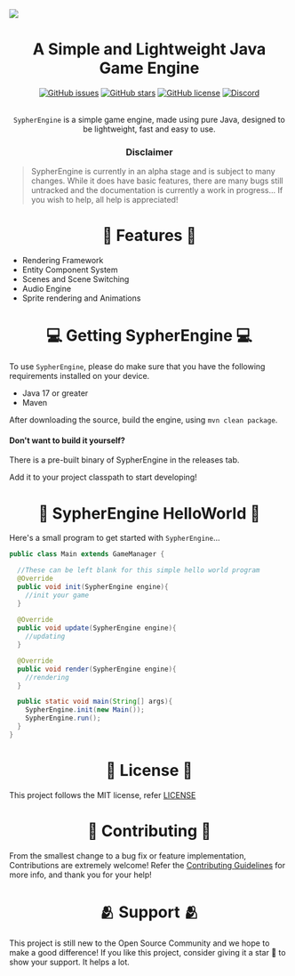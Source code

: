 <img src="https://github.com/SypherEngine/SypherEngine/blob/main/logos/SypherEngineBanner.svg">
<h1 align="center"><strong>A Simple and Lightweight Java Game Engine</strong></h1>

<div align="center">
  <a href="https://github.com/SypherEngine/SypherEngine/issues"><img alt="GitHub issues" src="https://img.shields.io/github/issues/SypherEngine/SypherEngine?style=for-the-badge"></a>
  <a href="https://github.com/SypherEngine/SypherEngine/stargazers"><img alt="GitHub stars" src="https://img.shields.io/github/stars/SypherEngine/SypherEngine?style=for-the-badge"></a>
  <a href="https://github.com/SypherEngine/SypherEngine/blob/main/LICENSE"><img alt="GitHub license" src="https://img.shields.io/github/license/SypherEngine/SypherEngine?style=for-the-badge"></a>
  <a href="https://discord.gg/NqEfyxVufP"><img alt="Discord" src="https://img.shields.io/discord/933650222347857971?style=for-the-badge"></a>
</div>

<br>

<p align="center"><code>SypherEngine</code> is a simple game engine, made using pure Java, designed to be lightweight, fast and easy to use.</p> 

<h3 align="center"><strong>Disclaimer</strong></h3> 

> SypherEngine is currently in an alpha stage and is subject to many changes. While it does have basic features, there are many bugs still untracked and the documentation is currently a work in progress... If you wish to help, all help is appreciated!

<h1 align="center">🔨 Features 🔨</h1> 

- Rendering Framework
- Entity Component System
- Scenes and Scene Switching
- Audio Engine
- Sprite rendering and Animations

<h1 align="center">💻 Getting SypherEngine 💻</h1>

To use `SypherEngine`, please do make sure that you have the following requirements installed on your device.

- Java 17 or greater
- Maven

<!--
If you do, then include the engine into your project as follows

### Maven
```xml

```
-->

After downloading the source, build the engine, using `mvn clean package`.

#### Don't want to build it yourself?
There is a pre-built binary of SypherEngine in the releases tab.

Add it to your project classpath to start developing!

<h1 align="center">👋 SypherEngine HelloWorld 👋</h1>

Here's a small program to get started with `SypherEngine`...

```java
public class Main extends GameManager {

  //These can be left blank for this simple hello world program
  @Override
  public void init(SypherEngine engine){
    //init your game
  }
  
  @Override
  public void update(SypherEngine engine){
    //updating
  }

  @Override
  public void render(SypherEngine engine){
    //rendering
  }

  public static void main(String[] args){
    SypherEngine.init(new Main());
    SypherEngine.run();
  }
}
```
<h1 align="center">📇 License 📇</h1>

This project follows the MIT license, refer [LICENSE](https://github.com/SypherEngine/SypherEngine/blob/main/LICENSE)

<h1 align="center">🤝 Contributing 🤝</h1>

From the smallest change to a bug fix or feature implementation, Contributions are extremely welcome! Refer the [Contributing Guidelines](https://github.com/SypherEngine/SypherEngine/blob/main/CONTRIBUTING.md) for more info, and thank you for your help!

<h1 align="center">🫂 Support 🫂</h1>

This project is still new to the Open Source Community and we hope to make a good difference! If you like this project, consider giving it a star 🌟 to show your support. It helps a lot.
